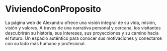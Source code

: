 # ViviendoConProposito
La página web de Alexandra ofrece una visión integral de su vida, misión, visión y valores. A través de una narrativa personal y cercana, los visitantes descubrirán su historia, sus intereses, sus proyecciones y su camino hacia el futuro. Un espacio auténtico para conocer sus motivaciones y conectarse con su lado más humano y profesional.
